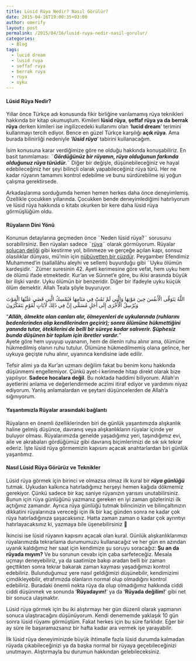 ```yaml
---
title: Lüsid Rüya Nedir? Nasıl Görülür?
date: 2015-04-16T19:00:35+03:00
author: omerify
layout: post
permalink: /2015/04/16/lusid-ruya-nedir-nasil-gorulur/
categories:
  - Blog
tags:
  - lucid dream
  - lusid ruya
  - seffaf ruya
  - berrak ruya
  - ruya
  - uyku
---
```


#### Lüsid Rüya Nedir?

Yıllar önce Türkçe adı konusunda fikir birliğine varılamamış rüya teknikleri hakkında bir kitap okumuştum. Kimileri **lüsid rüya**, **şeffaf rüya ya da** **berrak rüya** derken kimileri ise ingilizcedeki kullanımı olan ‘**lucid dream**’ terimini kullanmayı tercih ediyor. Bence en güzel Türkçe karşılığı **açık rüya**. Ama burada bilinirliği nedeniyle ‘**_lüsid rüya_**’ tabirini kullanacağım.

İsim konusuna karar verdiğimize göre ne olduğu hakkında konuşabiliriz. En basit tanımlaması: ¨**_Gördüğünüz bir rüyanın, rüya olduğunun farkında olduğunuz rüya türüdür._**¨ Diğer bir değişle, düşünebileceğiniz ve hayal edebileceğiniz her şeyi bilinçli olarak yapabileceğiniz rüya türü. Her ne kadar rüyanın tamamını kontrol edebilme ve bunu sürdürebilme işi yoğun çalışma gerektirsede.

Arkadaşlarıma sorduğumda hemen hemen herkes daha önce deneyimlemiş. Özellikle çocukken yıllarında. Çocukken bende deneyimlediğimi hatırlıyorum ve lüsid rüya hakkında o kitabı okurken bir kere daha lüsid rüya görmüşlüğüm oldu.

#### Rüyaların Dini Yönü

Konunun detaylarına geçmeden önce ¨Neden lüsid rüya?¨ sorusunu sorabilirsiniz. Ben rüyaları sadece ¨<a href="http://www.sorularlaislamiyet.com/article/1776/ruya.html" target="_blank" rel="noreferrer noopener nofollow">rüya</a>¨ olarak görmüyorum. Rüyalar <a href="http://tr.wikipedia.org/wiki/Solucandeli%C4%9Fi" target="_blank" rel="noreferrer noopener nofollow">solucan deliği</a> gibi kestirme yol, bilinmeze ve gerçeğe açılan kapı, sonsuz olasılıklar dünyası, mü’min için <a href="http://www.sorularlaislamiyet.com/article/10623/mu-minin-ruyasi-nubuvvetin-kirk-cuzunden-bir-cuzdur-bu-ruya-anlatilmadigi-muddetce-bir-kusun-ayaginda-takili-vaziyette-durur-anlatilacak-olursa-hemen-duser-bu-hadisi-aciklar-misiniz.html" target="_blank" rel="noreferrer noopener nofollow">nübüvetten bir cüzdür</a>. Peygamber Efendimiz Muhammed’in (sallallâhu aleyhi ve sellem) buyurduğu gibi ¨Uyku ölümün kardeşidir.¨ Zümer suresinin 42. Ayeti kerimesine göre vefat, hem uyku hem de ölümü ifade etmektedir. Kur’an ve Sünnet’e göre, bu ikisi arasında büyük bir ilişki vardır. Uyku ölümün bir benzeridir. Diğer bir ifadeyle uyku küçük ölüm demektir. Allah Teala şöyle buyuruyor.

اللَّهُ يَتَوَفَّى الْأَنفُسَ حِينَ مَوْتِهَا وَالَّتِي لَمْ تَمُتْ فِي مَنَامِهَا فَيُمْسِكُ الَّتِي قَضَى عَلَيْهَا الْمَوْتَ وَيُرْسِلُ الْأُخْرَى إِلَى أَجَلٍ مُسَمًّى إِنَّ فِي ذَلِكَ لَآيَاتٍ لِّقَوْمٍ يَتَفَكَّرُونَ

“**_Allâh, ölmekte olan canları alır, ölmeyenleri de uykularında (ruhlarını bedenlerinden alıp kendilerinden geçirir); sonra ölümüne hükmettiğini yanında tutar, ötekilerini de belli bir süreye kadar salıverir. Şüphesiz bunda düşünen bir toplum için ibretler vardır._**”  
Ayete göre hem uyuyup uyananın, hem de ölenin ruhu alınır ama, ölümüne hükmedilmiş olanın ruhu tutulur. Ölümüne hükmedilmemiş olana gelince, her uykuya geçişte ruhu alınır, uyanınca kendisine iade edilir.

Tefsir alimi ya da Kur’an uzmanı değilim fakat bu benim konu hakkında düşünmemi engellemiyor. Çünkü ayet-i kerimede hitap direkt olarak bize yapılıyor. **Sadece hocalara değil**. Bu noktada haddimi biliyorum. Allah’ın ayetlerini anlama ve değerlendirmede aczimi itiraf ediyor ve yardımını niyaz ediyorum. Yanlış anlamalardan ve şeytani düşüncelerden de Allah’a sığınıyorum.

#### Yaşantımızla Rüyalar arasındaki bağlantı

Rüyaların en önemli özelliklerinden biri de günlük yaşantımızda alışkanlık haline gelmiş düşünce, davranış veya alışkanlıkların rüyalar içinde yer buluyor olması. Rüyalarımızda genelde yaşadığımız yeri, taşındığımız evi, aile ve akrabaları gördüğümüz gibi davranış biçimlerimizi de sık sık tekrar ederiz. İşte lüsid rüya görmemizin kapısını açacak anahtarlardan biri günlük yaşantımız.

#### Nasıl Lüsid Rüya Görürüz ve Teknikler

Lüsid rüya görmek için birinci ve olmazsa olmaz ilk kural bir **_rüya günlüğü_** tutmak. Uykudan kalkınca hatırladığımız herşeyi hemen kağıda dökmemiz gerekiyor. Çünkü sadece bir kaç saniye rüyanızın yarısını unutabilirsiniz. Bunun için rüya günlüğünü yazmanız gereken en iyi zaman gözlerinizi ilk açtığınız zamandır. Ayrıca rüya günlüğü tutmak bilincinizin ve bilinçaltınızın dikkatini rüyalarınıza vereceği için ilk bir kaç günden sonra ne kadar çok rüya hatırladığınıza şaşacaksınız. Hatta zaman zaman o kadar çok ayrıntıyı hatırlayacaksınız ki, yazmaya bile üşenebilirsiniz&nbsp;🙂

İkincisi ise lüsid rüyanın kapısını açacak olan kural. Günlük alışkanlıklarımızı rüyalarımızda tekrarlama durumumuzu kullanacağız ve her gün en azından uyanık kaldığımız her saat için kendimize şu soruyu soracağız: **Şu an da rüyada mıyım?** Ve bu sorunun cevabı için çaba sarfeteceğiz. Mesala uçmayı deneyebiliriz, ya da saatimize bakıp aradan belli bir zaman geçttikten sonra tekrar bakarak zaman kayması yaşadığımızı kontrol edebiliriz. Bulunduğumuz yere nasıl geldiğimizi düşünebilir, kendimizimi çimdikleyebilir, etrafımızda olanların normal olup olmadığını kontrol edebiliriz. Buradaki önemli nokta rüya da olup olmadığımız hakkında ciddi ciddi düşünmek ve sonunda ‘**Rüyadayım!**’ ya da ‘**Rüyada değilim!**’ gibi net bir sonuca ulaşmaktır.

Lüsid rüya görmek için bu iki alıştırmayı her gün düzenli olarak yapmanın sonuca ulaştıracağını düşünüyorum. Kendi denememde yaklaşık 10 gün sonra lüsid rüyamı görmüştüm. Fakat herkes için bu süre farklıdır. Eğer bir ay süre ile başaramazsanız bir hafta kadar ara vermek işe yarayabilir.

İlk lüsid rüya deneyiminizde büyük ihtimalle fazla lüsid durumda kalmadan rüyada çıkabileceğinizi ya da başka normal bir rüyaya geçebileceğinizi unutmayın. Alıştırmayla bu durumun hakkından gelebileceksiniz.